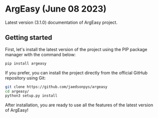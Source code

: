 # ArgEasy (June 08 2023)

Latest version (3.1.0) documentation of ArgEasy project.

## Getting started

First, let's install the latest version of the project using the PIP package manager with the command below:

```bash
pip install argeasy
```

If you prefer, you can install the project directly from the official GitHub repository using Git:

```bash
git clone https://github.com/jaedsonpys/argeasy
cd argeasy/
python3 setup.py install
```

After installation, you are ready to use all the features of the latest version of ArgEasy!